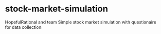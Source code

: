 # stock-market-simulation
HopefulRational and team
Simple stock market simulation with questionaire for data collection
